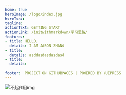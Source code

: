 ```yaml
---
home: true
heroImage: /logo/index.jpg
heroText: 
tagline: 
actionText: GETTING START
actionLink: /initwithmarkdown/学习思路/
features:
- title: HELLO,
  details: I AM JASON ZHANG
- title: 
  details: asddasdasdasdasd
- title: 
  details: 
  
footer:  PROJECT ON GITHUBPAGES | POWERED BY VUEPRESS
---
```




<img :src="$withBase('/logo/jasonzhang1.jpeg')" alt="不起作用img">


